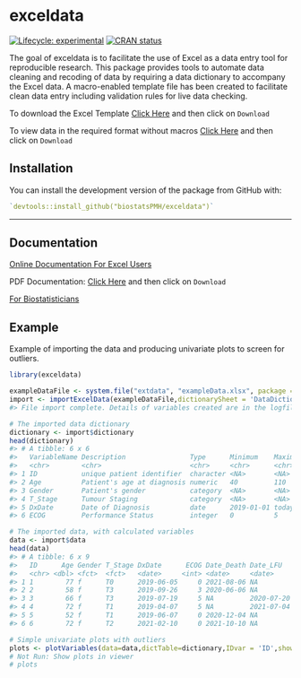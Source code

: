 
<!-- README.md is generated from README.Rmd. Please edit that file -->

# exceldata

<!-- badges: start -->

[![Lifecycle:
experimental](https://img.shields.io/badge/lifecycle-experimental-orange.svg)](https://lifecycle.r-lib.org/articles/stages.html#experimental)
[![CRAN
status](https://www.r-pkg.org/badges/version/exceldata)](https://CRAN.R-project.org/package=exceldata)
<!-- badges: end -->

The goal of exceldata is to facilitate the use of Excel as a data entry
tool for reproducible research. This package provides tools to automate
data cleaning and recoding of data by requiring a data dictionary to
accompany the Excel data. A macro-enabled template file has been created
to facilitate clean data entry including validation rules for live data
checking.

To download the Excel Template [Click
Here](https://github.com/biostatsPMH/exceldata/blob/main/images/DataDictionary0.9.1.xlsm)
and then click on `Download`

To view data in the required format without macros [Click
Here](https://github.com/biostatsPMH/exceldata/blob/main/inst/extdata/exampleData.xlsx)
and then click on `Download`

## Installation

<!--You can install the released version of PDstats from [CRAN](https://CRAN.R-project.org) with:

``` r
install.packages("PDstats")
```

And the development version from [GitHub](https://github.com/) with:
-->

You can install the development version of the package from GitHub with:

``` r
`devtools::install_github("biostatsPMH/exceldata")`
```

------------------------------------------------------------------------

## Documentation

[Online Documentation For Excel
Users](https://biostatspmh.github.io/exceldata/information-for-users-of-the-data-dictionary.html)

PDF Documentation: [Click
Here](https://github.com/biostatsPMH/exceldata/blob/main/docs/ExcelDictionaryUserManual.pdf)
and then click on `Download`
<!-- Note - this is created in a separate directory - Teaching/excelData Instructions -->

[For Biostatisticians](https://biostatspmh.github.io/exceldata/)

## Example

Example of importing the data and producing univariate plots to screen
for outliers.

``` r
library(exceldata)

exampleDataFile <- system.file("extdata", "exampleData.xlsx", package = "exceldata")
import <- importExcelData(exampleDataFile,dictionarySheet = 'DataDictionary',dataSheet = 'DataEntry')
#> File import complete. Details of variables created are in the logfile:  exampleData06Jan22.log

# The imported data dictionary 
dictionary <- import$dictionary
head(dictionary)
#> # A tibble: 6 x 6
#>   VariableName Description                Type      Minimum    Maximum Levels   
#>   <chr>        <chr>                      <chr>     <chr>      <chr>   <chr>    
#> 1 ID           unique patient identifier  character <NA>       <NA>    <NA>     
#> 2 Age          Patient's age at diagnosis numeric   40         110     <NA>     
#> 3 Gender       Patient's gender           category  <NA>       <NA>    m=Male,f~
#> 4 T_Stage      Tumour Staging             category  <NA>       <NA>    T0,T1,T2~
#> 5 DxDate       Date of Diagnosis          date      2019-01-01 today   <NA>     
#> 6 ECOG         Performance Status         integer   0          5       <NA>

# The imported data, with calculated variables
data <- import$data
head(data)
#> # A tibble: 6 x 9
#>   ID      Age Gender T_Stage DxDate      ECOG Date_Death Date_LFU   T0_Stg
#>   <chr> <dbl> <fct>  <fct>   <date>     <int> <date>     <date>     <fct> 
#> 1 1        77 f      T0      2019-06-05     0 2021-08-06 NA         T0    
#> 2 2        58 f      T3      2019-09-26     3 2020-06-06 NA         T1up  
#> 3 3        66 f      T3      2019-07-19     5 NA         2020-07-20 T1up  
#> 4 4        72 f      T1      2019-04-07     5 NA         2021-07-04 T1up  
#> 5 5        52 f      T1      2019-06-07     0 2020-12-04 NA         T1up  
#> 6 6        72 f      T2      2021-02-10     0 2021-10-10 NA         T1up

# Simple univariate plots with outliers 
plots <- plotVariables(data=data,dictTable=dictionary,IDvar = 'ID',showOutliers = T)
# Not Run: Show plots in viewer
# plots
```
